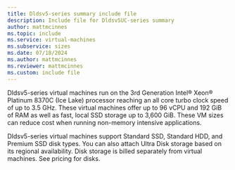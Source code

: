 ```yaml
---
title: Dldsv5-series summary include file
description: Include file for Dldsv5UC-series summary
author: mattmcinnes
ms.topic: include
ms.service: virtual-machines
ms.subservice: sizes
ms.date: 07/18/2024
ms.author: mattmcinnes
ms.reviewer: mattmcinnes
ms.custom: include file
---
```

Dldsv5-series virtual machines run on the 3rd Generation Intel® Xeon® Platinum 8370C (Ice Lake) processor reaching an all core turbo clock speed of up to 3.5 GHz. These virtual machines offer up to 96 vCPU and 192 GiB of RAM as well as fast, local SSD storage up to 3,600 GiB. These VM sizes can reduce cost when running non-memory intensive applications.

Dldsv5-series virtual machines support Standard SSD, Standard HDD, and Premium SSD disk types. You can also attach Ultra Disk storage based on its regional availability. Disk storage is billed separately from virtual machines. See pricing for disks.
